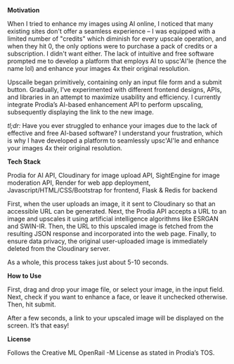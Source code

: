 **Motivation**

When I tried to enhance my images using AI online, I noticed that many existing sites don't offer a seamless experience – I was equipped with a limited number of "credits" which diminish for every upscale operation, and when they hit 0, the only options were to purchase a pack of credits or a subscription. I didn't want either. The lack of intuitive and free software prompted me to develop a platform that employs AI to upsc'AI'le (hence the name lol) and enhance your images 4x their original resolution. 

Upscaile began primitively, containing only an input file form and a submit button. Gradually, I’ve experimented with different frontend designs, APIs, and libraries in an attempt to maximize usability and efficiency. I currently integrate Prodia’s AI-based enhancement API to perform upscaling, subsequently displaying the link to the new image. 

_tl;dr:_ Have you ever struggled to enhance your images due to the lack of effective and free AI-based software? I understand your frustration, which is why I have developed a platform to seamlessly upsc'AI'le and enhance your images 4x their original resolution. 

**Tech Stack**

Prodia for AI API, Cloudinary for image upload API, SightEngine for image moderation API, Render for web app deployment, Javascript/HTML/CSS/Bootstrap for frontend, Flask & Redis for backend 

First, when the user uploads an image, it it sent to Cloudinary so that an accessible URL can be generated. 
Next, the Prodia API accepts a URL to an image and upscales it using artificial intelligence algorithms like ESRGAN and SWIN-IR. 
Then, the URL to this upscaled image is fetched from the resulting JSON response and incorporated into the web page. 
Finally, to ensure data privacy, the original user-uploaded image is immediately deleted from the Cloudinary server.

As a whole, this process takes just about 5-10 seconds.

**How to Use**

First, drag and drop your image file, or select your image, in the input field.
Next, check if you want to enhance a face, or leave it unchecked otherwise.
Then, hit submit.

After a few seconds, a link to your upscaled image will be displayed on the screen. It’s that easy! 

**License**

Follows the Creative ML OpenRail -M License as stated in Prodia’s TOS.
